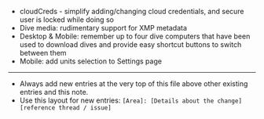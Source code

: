 - cloudCreds - simplify adding/changing cloud credentials, and secure user is locked while doing so
- Dive media: rudimentary support for XMP metadata
- Desktop & Mobile: remember up to four dive computers that have been used to
  download dives and provide easy shortcut buttons to switch between them
- Mobile: add units selection to Settings page
---
* Always add new entries at the very top of this file above other existing entries and this note.
* Use this layout for new entries: `[Area]: [Details about the change] [reference thread / issue]`
